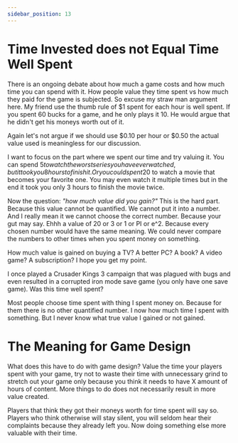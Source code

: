 ```yaml
---
sidebar_position: 13
---
```

# Time Invested does not Equal Time Well Spent

There is an ongoing debate about how much a game costs and how much time you can spend with it. How people value they time spent vs how much they paid for the game is subjected. So excuse my straw man argument here. My friend use the thumb rule of $1 spent for each hour is well spent. If you spent 60 bucks for a game, and he only plays it 10. He would argue that he didn't get his moneys worth out of it. 

Again let's not argue if we should use $0.10 per hour or $0.50 the actual value used is meaningless for our discussion.

I want to focus on the part where we spent our time and try valuing it. You can spend $5 to watch the worst series you have ever watched, but it took you 8 hours to finish it. Or you could spent 20$ to watch a movie that becomes your favorite one. You may even watch it multiple times but in the end it took you only 3 hours to finish the movie twice.

Now the question: *"how much value did you gain?"* This is the hard part. Because this value cannot be quantified. We cannot put it into a number. And I really mean it we cannot choose the correct number. Because your gut may say. Ehhh a value of 20 or 3 or 1 or PI or e^2. Because every chosen number would have the same meaning. We could never compare the numbers to other times when you spent money on something. 

How much value is gained on buying a TV? A better PC? A book? A video game? A subscription? I hope you get my point.

I once played a Crusader Kings 3 campaign that was plagued with bugs and even resulted in a corrupted iron mode save game (you only have one save game). Was this time well spent? 

Most people choose time spent with thing I spent money on. Because for them there is no other quantified number. I now how much time I spent with something. But I never know what true value I gained or not gained.

# The Meaning for Game Design

What does this have to do with game design? Value the time your players spent with your game, try not to waste their time with unnecessary grind to stretch out your game only because you think it needs to have X amount of hours of content. More things to do does not necessarily result in more value created. 

Players that think they got their moneys worth for time spent will say so. Players who think otherwise will stay silent, you will seldom hear their complaints because they already left you. Now doing something else more valuable with their time.